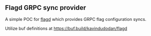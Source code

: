 ## Flagd GRPC sync provider

A simple POC for [flagd](https://github.com/open-feature/flagd) which provides GRPC flag configuration syncs.

Utilize buf definitions at https://buf.build/kavindudodan/flagd 